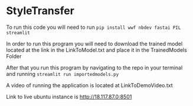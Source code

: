 # StyleTransfer

To run this code you will need to run `pip install wwf nbdev fastai PIL streamlit`

In order to run this program you will need to download the trained model located at the link in the LinkToModel.txt and place it in the TrainedModels Folder

After that you run this program by navigating to the repo in your terminal and running `streamlit run importedmodels.py`

A video of running the application is located at LinkToDemoVideo.txt

Link to live ubuntu instance is http://18.117.87.0:8501